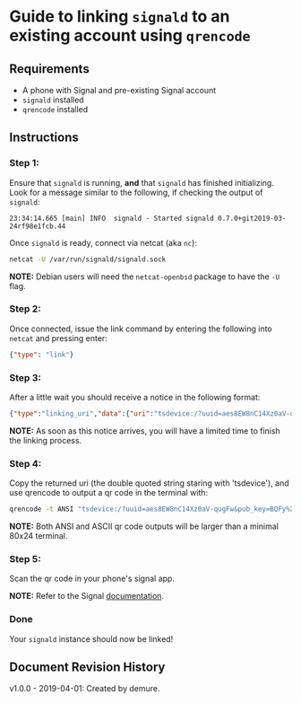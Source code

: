 # Guide to linking `signald` to an existing account using `qrencode`

## Requirements
* A phone with Signal and pre-existing Signal account
* `signald` installed
* `qrencode` installed

## Instructions
### Step 1:
Ensure that `signald` is running, **and** that `signald` has finished initializing. Look for a message similar to the following, if checking the output of `signald`:

```
23:34:14.665 [main] INFO  signald - Started signald 0.7.0+git2019-03-24rf98e1fcb.44
```

Once `signald` is ready, connect via netcat (aka `nc`):

```bash
netcat -U /var/run/signald/signald.sock
```

**NOTE:** Debian users will need the `netcat-openbsd` package to have the `-U` flag.

### Step 2:
Once connected, issue the link command by entering the following into `netcat` and pressing enter:

```json
{"type": "link"}
```

### Step 3:
After a little wait you should receive a notice in the following format:

```json
{"type":"linking_uri","data":{"uri":"tsdevice:/?uuid=aes8EW8nC14Xz0aV-qugFw&pub_key=BQFy%2FyfItwo4LD3wqY7LV6i4nkWIqtYA6%2BpmlnnCk7As"}}
```
**NOTE:** As soon as this notice arrives, you will have a limited time to finish the linking process.


### Step 4:
Copy the returned uri (the double quoted string staring with 'tsdevice'), and use qrencode to output a qr code in the terminal with:

```bash
qrencode -t ANSI "tsdevice:/?uuid=aes8EW8nC14Xz0aV-qugFw&pub_key=BQFy%2FyfItwo4LD3wqY7LV6i4nkWIqtYA6%2BpmlnnCk7As"
```

**NOTE:** Both ANSI and ASCII qr code outputs will be larger than a minimal 80x24 terminal.

### Step 5:
Scan the qr code in your phone's signal app.  

**NOTE:** Refer to the Signal [documentation](https://support.signal.org/hc/en-us/articles/360007320551-Linked-Devices).

### Done
Your `signald` instance should now be linked!

## Document Revision History
v1.0.0 - 2019-04-01: Created by demure.
